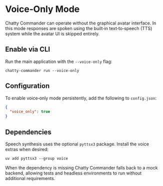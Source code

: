 Voice‑Only Mode
==============

Chatty Commander can operate without the graphical avatar interface.  In this
mode responses are spoken using the built‑in text‑to‑speech (TTS) system while
the avatar UI is skipped entirely.

Enable via CLI
--------------

Run the main application with the ``--voice-only`` flag:

```
chatty-commander run --voice-only
```

Configuration
-------------

To enable voice‑only mode persistently, add the following to ``config.json``:

```json
{
  "voice_only": true
}
```

Dependencies
------------

Speech synthesis uses the optional ``pyttsx3`` package.  Install the voice
extras when desired:

```
uv add pyttsx3 --group voice
```

When the dependency is missing Chatty Commander falls back to a mock backend,
allowing tests and headless environments to run without additional
requirements.

